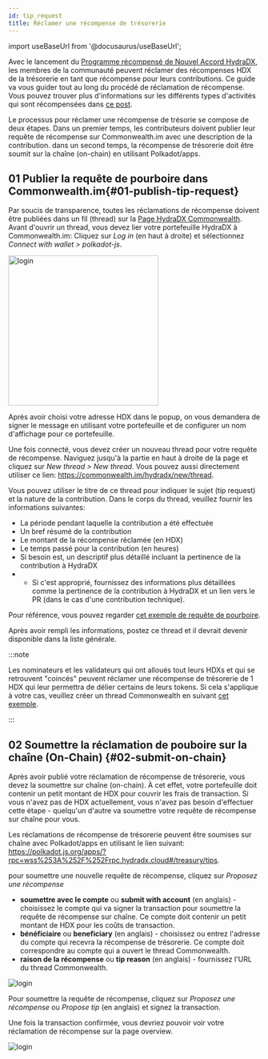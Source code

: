 ```yaml
---
id: tip_request
title: Réclamer une récompense de trésorerie
---
```


import useBaseUrl from '@docusaurus/useBaseUrl';

Avec le lancement du [Programme récompensé de Nouvel Accord HydraDX](#link-to-new-deal), les membres de la communauté peuvent réclamer des récompenses HDX de la trésorerie en tant que récompense pour leurs contributions. Ce guide va vous guider tout au long du procédé de réclamation de récompense. Vous pouvez trouver plus d'informations sur les différents types d'activités qui sont récompensées dans [ce post](/new_deal).

Le processus pour réclamer une récompense de trésorie se compose de deux étapes. Dans un premier temps, les contributeurs doivent publier leur requête de récompense sur Commonwealth.im avec une description de la contribution. dans un second temps, la récompense de trésorerie doit être soumit sur la chaîne (on-chain) en utilisant Polkadot/apps.

## 01 Publier la requête de pourboire dans Commonwealth.im{#01-publish-tip-request}

Par soucis de transparence, toutes les réclamations de récompense doivent être publiées dans un fil (thread) sur la [Page HydraDX Commonwealth](https://commonwealth.im/hydradx).  Avant d'ouvrir un thread, vous devez lier votre portefeuille HydraDX à Commonwealth.im:
Cliquez sur *Log in* (en haut à droite) et sélectionnez *Connect with wallet > polkadot-js*.

<div style={{textAlign: 'center'}}>
  <img alt="login" src={useBaseUrl('/tip-request/login.jpg')} width="300px" />
</div>

Après avoir choisi votre adresse HDX dans le popup, on vous demandera de signer le message en utilisant votre portefeuille et de configurer un nom d'affichage pour ce portefeuille.

Une fois connecté, vous devez créer un nouveau thread pour votre requête de récompense. Naviguez jusqu'à la partie en haut à droite de la page et cliquez sur *New thread > New thread*. Vous pouvez aussi directement utiliser ce lien: https://commonwealth.im/hydradx/new/thread. 

Vous pouvez utiliser le titre de ce thread pour indiquer le sujet (tip request) et la nature de la contribution. Dans le corps du thread, veuillez fournir les informations suivantes:

* La période pendant laquelle la contribution a été effectuée
* Un bref résumé de la contribution
* Le montant de la récompense réclamée (en HDX)
* Le temps passé pour la contribution (en heures)
* Si besoin est, un descriptif plus détaillé incluant la pertinence de la contribution à HydraDX
* * Si c'est approprié, fournissez des informations plus détaillées comme la pertinence de la contribution à HydraDX et un lien vers le PR (dans le cas d'une contribution technique).

Pour référence, vous pouvez regarder [cet exemple de requête de pourboire](https://commonwealth.im/hydradx/proposal/discussion/1165-tip-request-add-documentation-for-staking). 

Après avoir rempli les informations, postez ce thread et il devrait devenir disponible dans la liste générale.

:::note

Les nominateurs et les validateurs qui ont alloués tout leurs HDXs et qui se retrouvent "coincés" peuvent réclamer une récompense de trésorerie de 1 HDX qui leur permettra de délier certains de leurs tokens. Si cela s'applique à votre cas, veuillez créer un thread Commonwealth en suivant [cet exemple](https://commonwealth.im/hydradx/proposal/discussion/1166-tip-request-overbonded-staker).

:::

## 02 Soumettre la réclamation de pouboire sur la chaîne (On-Chain) {#02-submit-on-chain}

Après avoir publié votre réclamation de récompense de trésorerie, vous devez la soumettre sur chaîne (on-chain). À cet effet, votre portefeuille doit contenir un petit montant de HDX pour couvrir les frais de transaction. Si vous n'avez pas de HDX actuellement, vous n'avez pas besoin d'effectuer cette étape - quelqu'un d'autre va soumettre votre requête de récompense sur chaîne pour vous.

Les réclamations de récompense de trésorerie peuvent être soumises sur chaîne  avec Polkadot/apps en utilisant le lien suivant:
https://polkadot.js.org/apps/?rpc=wss%253A%252F%252Frpc.hydradx.cloud#/treasury/tips.

pour soumettre une nouvelle requête de récompense, cliquez sur *Proposez une récompense*

*  **soumettre avec le compte** ou **submit with account** (en anglais) - choisissez le compte qui va signer la transaction pour soumettre la requête de récompense sur chaîne. Ce compte doit contenir un petit montant de HDX pour les coûts de transaction.
* **bénéficiaire** ou **beneficiary** (en anglais) - choisissez ou entrez l'adresse du compte qui recevra la récompense de trésorerie. Ce compte doit correspondre au compte qui a ouvert le thread Commonwealth.
* **raison de la récompense** ou **tip reason** (en anglais) - fournissez l'URL du thread Commonwealth.

<div style={{textAlign: 'center'}}>
  <img alt="login" src={useBaseUrl('/tip-request/submit-on-chain.jpg')} />
</div>

Pour soumettre la requête de récompense, cliquez sur *Proposez une récompense* ou *Propose tip* (en anglais) et signez la transaction. 

Une fois la transaction confirmée, vous devriez pouvoir voir votre réclamation de récompense sur la page overview.

<div style={{textAlign: 'center'}}>
  <img alt="login" src={useBaseUrl('/tip-request/tip-requests.jpg')} />
</div>
